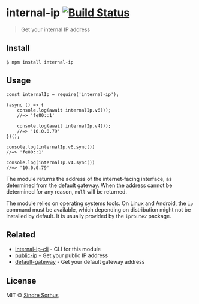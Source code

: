 internal-ip [![Build Status](https://travis-ci.org/sindresorhus/internal-ip.svg?branch=master)](https://travis-ci.org/sindresorhus/internal-ip)
===============================================================================================================================================

> Get your internal IP address

Install
-------

    $ npm install internal-ip

Usage
-----

    const internalIp = require('internal-ip');

    (async () => {
        console.log(await internalIp.v6());
        //=> 'fe80::1'

        console.log(await internalIp.v4());
        //=> '10.0.0.79'
    })();

    console.log(internalIp.v6.sync())
    //=> 'fe80::1'

    console.log(internalIp.v4.sync())
    //=> '10.0.0.79'

The module returns the address of the internet-facing interface, as determined from the default gateway. When the address cannot be determined for any reason, `null` will be returned.

The module relies on operating systems tools. On Linux and Android, the `ip` command must be available, which depending on distribution might not be installed by default. It is usually provided by the `iproute2` package.

Related
-------

-   [internal-ip-cli](https://github.com/sindresorhus/internal-ip-cli) - CLI for this module
-   [public-ip](https://github.com/sindresorhus/public-ip) - Get your public IP address
-   [default-gateway](https://github.com/silverwind/default-gateway) - Get your default gateway address

License
-------

MIT © [Sindre Sorhus](https://sindresorhus.com)
